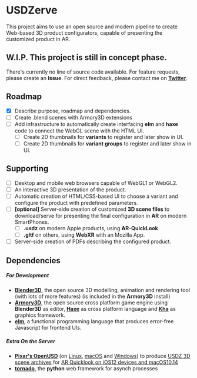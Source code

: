 # USDZerve
This project aims to use an open source and modern pipeline to create Web-based 3D product configurators, capable of presenting the customized product in AR.

## W.I.P.  This project is still in concept phase.

There's currently no line of source code available. 
For feature requests, please create an **Issue**.
For direct feedback, please contact me on **[Twitter](https://twitter.com/pixelpartner)**.

## Roadmap

- [x] Describe purpose, roadmap and dependencies.
- [ ] Create .blend scenes with Armory3D extensions
- [ ] Add infrastructure to automatically create interfacing **elm** and **haxe** code to connect the WebGL scene with the HTML UI.
  - [ ] Create 2D thumbnails for **variants** to register and later show in UI.
  - [ ] Create 2D thumbnails for **variant groups** to register and later show in UI.

## Supporting

- [ ] Desktop and mobile web browsers capable of WebGL1 or WebGL2.
- [ ] An interactive 3D presentation of the product.
- [ ] Automatic creation of HTML/CSS-based UI to choose a variant and configure the product with predefined parameters.
- [ ] **[optional]** Server-side creation of customized **3D scene files** to download/serve for presenting the final configuration in **AR** on modern SmartPhones. 
  - [ ] **.usdz** on modern Apple products, using **AR-QuickLook**
  - [ ] **.gltf** on others, using **WebXR** with an Mozilla App.
- [ ] Server-side creation of PDFs describing the configured product.

## Dependencies

##### For Development

- [**Blender3D**](https://www.blender.org), the open source 3D modelling, animation and rendering tool (with lots of more features)
  (is included in the **Armory3D** install)
- [**Armory3D**](https://armory3d.org/), the open source cross platform game engine using **Blender3D** as editor, [**Haxe**](https://haxe.org/) as cross platform language and [**Kha**](http://kha.tech/) as graphics framework.
- **[elm](http://elm-lang.org/)**, a functional programming language that produces error-free Javascript for frontend UIs.

##### Extra On the Server

- **[Pixar's OpenUSD](https://graphics.pixar.com/usd/docs/index.html)** (on [Linux](https://github.com/PixarAnimationStudios/USD/#3-run-the-script), [macOS](https://github.com/vfxpro99/usd-build-club/wiki/USD-on-macOS) and [Windows](https://github.com/vfxpro99/usd-build-club/wiki/Using-Pixar's-build-script-on-Windows)) to produce [USDZ 3D scene archives](https://developer.apple.com/videos/play/wwdc2018/603/) for [AR Quicklook on iOS12 devices and macOS10.14](https://developer.apple.com/arkit/gallery/)
- **[tornado](http://www.tornadoweb.org)**, the **python** web framework for asynch processes
